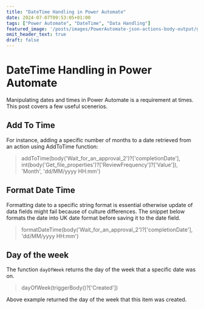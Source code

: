 ```yaml
---
title: "DateTime Handling in Power Automate"
date: 2024-07-07T09:53:05+01:00
tags: ["Power Automate", "DateTime", "Data Handling"]
featured_image: '/posts/images/PowerAutomate-json-actions-body-output/get_approval_details.png'
omit_header_text: true
draft: false
---
```


# DateTime Handling in Power Automate

Manipulating dates and times in Power Automate is a requirement at times. This post covers a few useful scenerios.

## Add To Time

For instance, adding a specific number of months to a date retrieved from an action using AddToTime function:

> addToTime(body('Wait_for_an_approval_2')?['completionDate'], int(body('Get_file_properties')?['ReviewFrequency']?['Value']), 'Month', 'dd/MM/yyyy HH:mm')

## Format Date Time

Formatting date to a specific string format is essential otherwise update of data fields might fail because of culture differences. The snippet below formats the date into UK date format before saving it to the date field.

> formatDateTime(body('Wait_for_an_approval_2')?['completionDate'], 'dd/MM/yyyy HH:mm')

## Day of the week

The function `dayOfWeek` returns the day of the week that a specific date was on.

> dayOfWeek(triggerBody()?['Created'])

Above example returned the day of the week that this item was created.
